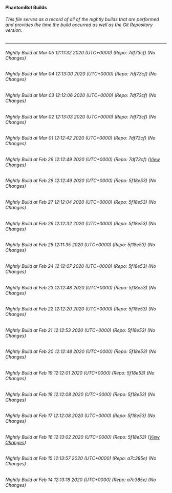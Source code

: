 **PhantomBot Builds**

###### This file serves as a record of all of the nightly builds that are performed and provides the time the build occurred as well as the Git Repository version.
-------------------------------------------------------------------------------------------------------------
###### Nightly Build at Mar 05 12:11:32 2020 (UTC+0000) (Repo: 7df73cf) (No Changes)
###### Nightly Build at Mar 04 12:13:00 2020 (UTC+0000) (Repo: 7df73cf) (No Changes)
###### Nightly Build at Mar 03 12:12:06 2020 (UTC+0000) (Repo: 7df73cf) (No Changes)
###### Nightly Build at Mar 02 12:13:03 2020 (UTC+0000) (Repo: 7df73cf) (No Changes)
###### Nightly Build at Mar 01 12:12:42 2020 (UTC+0000) (Repo: 7df73cf) (No Changes)
###### Nightly Build at Feb 29 12:12:49 2020 (UTC+0000) (Repo: 7df73cf) ([View Changes](https://github.com/PhantomBot/PhantomBot/compare/5f18e53...7df73cf))
###### Nightly Build at Feb 28 12:12:49 2020 (UTC+0000) (Repo: 5f18e53) (No Changes)
###### Nightly Build at Feb 27 12:12:04 2020 (UTC+0000) (Repo: 5f18e53) (No Changes)
###### Nightly Build at Feb 26 12:12:32 2020 (UTC+0000) (Repo: 5f18e53) (No Changes)
###### Nightly Build at Feb 25 12:11:35 2020 (UTC+0000) (Repo: 5f18e53) (No Changes)
###### Nightly Build at Feb 24 12:12:07 2020 (UTC+0000) (Repo: 5f18e53) (No Changes)
###### Nightly Build at Feb 23 12:12:48 2020 (UTC+0000) (Repo: 5f18e53) (No Changes)
###### Nightly Build at Feb 22 12:12:20 2020 (UTC+0000) (Repo: 5f18e53) (No Changes)
###### Nightly Build at Feb 21 12:12:53 2020 (UTC+0000) (Repo: 5f18e53) (No Changes)
###### Nightly Build at Feb 20 12:12:48 2020 (UTC+0000) (Repo: 5f18e53) (No Changes)
###### Nightly Build at Feb 19 12:12:01 2020 (UTC+0000) (Repo: 5f18e53) (No Changes)
###### Nightly Build at Feb 18 12:12:08 2020 (UTC+0000) (Repo: 5f18e53) (No Changes)
###### Nightly Build at Feb 17 12:12:08 2020 (UTC+0000) (Repo: 5f18e53) (No Changes)
###### Nightly Build at Feb 16 12:13:02 2020 (UTC+0000) (Repo: 5f18e53) ([View Changes](https://github.com/PhantomBot/PhantomBot/compare/a7c385e...5f18e53))
###### Nightly Build at Feb 15 12:13:57 2020 (UTC+0000) (Repo: a7c385e) (No Changes)
###### Nightly Build at Feb 14 12:13:18 2020 (UTC+0000) (Repo: a7c385e) (No Changes)
